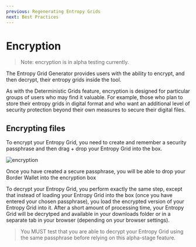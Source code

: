 ```yaml
---
previous: Regenerating Entropy Grids
next: Best Practices
---
```



# Encryption

<blockquote>Note: encryption is in alpha testing currently.</blockquote>

The Entropy Grid Generator provides users with the ability to encrypt, and then decrypt, their entropy grids inside the tool.

As with the Deterministic Grids feature, encryption is designed for particular groups of users who may find it valuable. For example, those who plan
to store their entropy grids in digital format and who want an additional level of security protection beyond their own measures to secure their digital files.

## Encrypting files

To encrypt your Entropy Grid, you need to create and remember a security passphrase and then drag + drop your Entropy Grid into the box.

![encryption](/encryption.png)
<caption>Once you have created a secure passphrase, you will be able to drop your Border Wallet into the encryption box</caption>

To decrypt your Entropy Grid, you perform exactly the same step, except that instead of loading your Entropy Grid into the box (once you have entered your chosen passphrase), you load the encrypted version of your Entropy Grid into it. After a short amount of processing time, your Entropy Grid will be decrytped and available in your downloads folder or in a separate tab in your browser (depending on your browser settings).

<blockquote> You MUST test that you are able to decrypt your Entropy Grid using the same passphrase before relying on this alpha-stage feature.</blockquote>
